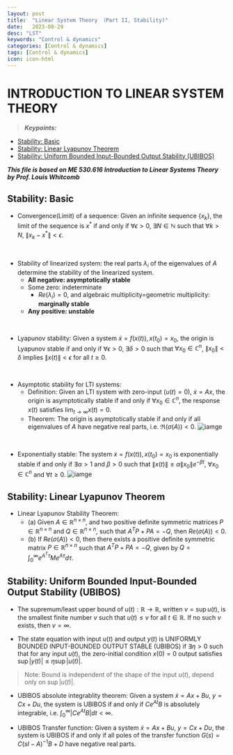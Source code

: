 ```yaml
---
layout: post
title:  "Linear System Theory （Part II, Stability)"
date:   2023-08-29
desc: "LST"
keywords: "Control & dynamics"
categories: [Control & dynamics]
tags: [Control & dynamics]
icon: icon-html
---
```


# INTRODUCTION TO LINEAR SYSTEM THEORY

> **_Keypoints:_**  
- [Stability: Basic](#stability-basic)
- [Stability: Linear Lyapunov Theorem](#stability-linear-lyapunov-theorem)
- [Stability: Uniform Bounded Input-Bounded Output Stability (UBIBOS)](#stability-uniform-bounded-input-bounded-output-stability-ubibos)

**_This file is based on ME 530.616 Introduction to Linear Systems Theory by Prof. Louis Whitcomb_**

## Stability: Basic 
- Convergence(Limit) of a sequence:
   Given an infinite sequence $\{x_k\}$, the limit of the sequence is $x^*$ if and only if $\forall \epsilon>0$, $\exists N\in \mathbb{N}$ such that $\forall k>N$, $\|x_k-x^*\|<\epsilon$.
<br>

- Stability of linearized system: the real parts $\lambda_i$ of the eigenvalues of $A$ determine the stability of the linearized system.
  - **All negative: asymptotically stable**
  - Some zero: indeterminate
    - $Re(\lambda_i)=0$, and algebraic multiplicity=geometric multiplicity: **marginally stable**
  - **Any positive: unstable**
<br>

- Lyapunov stability: Given a system $\dot{x}=f(x(t)), x(t_0)=x_0$, the origin is Lyapunov stable if and only if $\forall \epsilon>0$, $\exists \delta>0$ such that $\forall x_0\in \mathbb{C}^n$, $\|x_0\|<\delta$ implies $\|x(t)\|<\epsilon$ for all $t\geq 0$.
<br>

- Asymptotic stability for LTI systems:
    - Definition: Given an LTI system with zero-input ($u(t)=0$), $\dot{x}=Ax$, the origin is asymptotically stable if and only if $\forall x_0\in \mathbb{C}^n$, the response $x(t)$ satisfies $\lim_{t\rightarrow \infty}x(t)=0$.
    - Theorem: The origin is asymptotically stable if and only if all eigenvalues of $A$ have negative real parts, i.e. $\Re(\sigma(A))<0$.
![iamge](https://upload.wikimedia.org/wikipedia/commons/1/11/Illustration_of_Asymptotic_Stability.png)

<br>

- Exponentially stable: The system $\dot{x}=f(x(t)), x(t_0)=x_0$ is exponentially stable if and only if $\exists \alpha>1$ and $\beta>0$ such that $\|x(t)\|\leq \alpha \|x_0\|e^{-\beta t}$, $\forall x_0\in \mathbb{C}^n$ and $\forall t\geq 0$.
![iamge](https://upload.wikimedia.org/wikipedia/commons/thumb/c/c1/AsymptoticStabilityImpulseScilab.png/480px-AsymptoticStabilityImpulseScilab.png)

## Stability: Linear Lyapunov Theorem

- Linear Lyapunov Stability Theorem:
  - (a) Given $A\in \mathbb{R}^{n\times n}$, and two positive definite symmetric matrices $P\in \mathbb{R}^{n\times n}$ and $Q\in \mathbb{R}^{n\times n}$, such that $A^TP+PA=-Q$, then $Re(\sigma(A))<0$.
  - (b) If $Re(\sigma(A))<0$, then there exists a positive definite symmetric matrix $P\in \mathbb{R}^{n\times n}$ such that $A^TP+PA=-Q$, given by $Q=\int_0^\infty e^{A^T\tau}Me^{A\tau}d\tau$.

## Stability: Uniform Bounded Input-Bounded Output Stability (UBIBOS)
- The supremum/least upper bound of $u(t): \mathbb{R}\rightarrow \mathbb{R}$, written $v=\sup u(t)$, is the smallest finite number $v$ such that $u(t)\leq v$ for all $t\in \mathbb{R}$. If no such $v$ exists, then $v=\infty$.

- The state equation with input $u(t)$ and output $y(t)$ is UNIFORMLY BOUNDED INPUT-BOUNDED OUTPUT STABLE (UBIBOS) if $\exists \eta>0$ such that for any input $u(t)$, the zero-initial condition $x(0)=0$ output satisfies $\sup \vert y(t) \vert \leq \eta \sup \vert u(t)\vert$.
> Note: Bound is independent of the shape of the input $u(t)$, depend only on $\sup \vert u(t)\vert$.

- UBIBOS absolute integrablity theorem: Given a system $\dot{x}=Ax+Bu$, $y=Cx+Du$, the system is UBIBOS if and only if $Ce^{At}B$ is absolutely integrable, i.e. $\int_0^\infty \vert Ce^{At}B\vert dt<\infty$.

- UBIBOS Transfer function: Given a system $\dot{x}=Ax+Bu$, $y=Cx+Du$, the system is UBIBOS if and only if all poles of the transfer function $G(s)=C(sI-A)^{-1}B+D$ have negative real parts.
